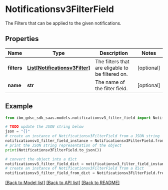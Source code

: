 # Notificationsv3FilterField

The Filters that can be applied to the given notifications.

## Properties

Name | Type | Description | Notes
------------ | ------------- | ------------- | -------------
**filters** | [**List[Notificationsv3Filter]**](Notificationsv3Filter.md) | The filters that are eligable to be filtered on. | [optional] 
**name** | **str** | The name of the filter field. | [optional] 

## Example

```python
from ibm_gdsc_sdk_saas.models.notificationsv3_filter_field import Notificationsv3FilterField

# TODO update the JSON string below
json = "{}"
# create an instance of Notificationsv3FilterField from a JSON string
notificationsv3_filter_field_instance = Notificationsv3FilterField.from_json(json)
# print the JSON string representation of the object
print(Notificationsv3FilterField.to_json())

# convert the object into a dict
notificationsv3_filter_field_dict = notificationsv3_filter_field_instance.to_dict()
# create an instance of Notificationsv3FilterField from a dict
notificationsv3_filter_field_from_dict = Notificationsv3FilterField.from_dict(notificationsv3_filter_field_dict)
```
[[Back to Model list]](../README.md#documentation-for-models) [[Back to API list]](../README.md#documentation-for-api-endpoints) [[Back to README]](../README.md)


